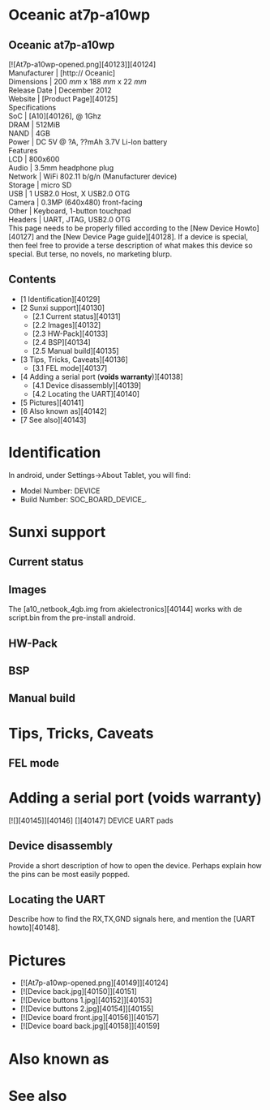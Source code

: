 # Oceanic at7p-a10wp
Oceanic at7p-a10wp  
---  
[![At7p-a10wp-opened.png][40123]][40124]  
Manufacturer |  [http:// Oceanic]   
Dimensions |  200 _mm_ x 188 _mm_ x 22 _mm_  
Release Date |  December 2012   
Website |  [Product Page][40125]  
Specifications   
SoC |  [A10][40126], @ 1Ghz   
DRAM |  512MiB   
NAND |  4GB   
Power |  DC 5V @ ?A, ??mAh 3.7V Li-Ion battery  
Features   
LCD |  800x600   
Audio |  3.5mm headphone plug   
Network |  WiFi 802.11 b/g/n (Manufacturer device)   
Storage |  micro SD   
USB |  1 USB2.0 Host, X USB2.0 OTG  
Camera |  0.3MP (640x480) front-facing   
Other |  Keyboard, 1-button touchpad   
Headers |  UART, JTAG, USB2.0 OTG   
This page needs to be properly filled according to the [New Device Howto][40127] and the [New Device Page guide][40128].
If a device is special, then feel free to provide a terse description of what makes this device so special. But terse, no novels, no marketing blurp.
## Contents
  * [1 Identification][40129]
  * [2 Sunxi support][40130]
    * [2.1 Current status][40131]
    * [2.2 Images][40132]
    * [2.3 HW-Pack][40133]
    * [2.4 BSP][40134]
    * [2.5 Manual build][40135]
  * [3 Tips, Tricks, Caveats][40136]
    * [3.1 FEL mode][40137]
  * [4 Adding a serial port (**voids warranty**)][40138]
    * [4.1 Device disassembly][40139]
    * [4.2 Locating the UART][40140]
  * [5 Pictures][40141]
  * [6 Also known as][40142]
  * [7 See also][40143]

# Identification
In android, under Settings->About Tablet, you will find: 
  * Model Number: DEVICE
  * Build Number: SOC_BOARD_DEVICE_*.*

# Sunxi support
## Current status
## Images
The [a10_netbook_4gb.img from akielectronics][40144] works with de script.bin from the pre-install android. 
## HW-Pack
## BSP
## Manual build
# Tips, Tricks, Caveats
## FEL mode
# Adding a serial port (**voids warranty**)
[![][40145]][40146]
[][40147]
DEVICE UART pads
## Device disassembly
Provide a short description of how to open the device. Perhaps explain how the pins can be most easily popped.
## Locating the UART
Describe how to find the RX,TX,GND signals here, and mention the [UART howto][40148].
# Pictures
  * [![At7p-a10wp-opened.png][40149]][40124]
  * [![Device back.jpg][40150]][40151]
  * [![Device buttons 1.jpg][40152]][40153]
  * [![Device buttons 2.jpg][40154]][40155]
  * [![Device board front.jpg][40156]][40157]
  * [![Device board back.jpg][40158]][40159]

# Also known as
# See also
